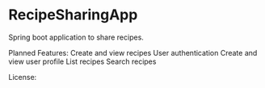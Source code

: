 # RecipeSharingApp

Spring boot application to share recipes.

Planned Features:
Create and view recipes
User authentication
Create and view user profile
List recipes
Search recipes

License:
